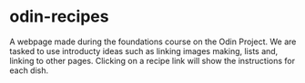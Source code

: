 # odin-recipes
A webpage made during the foundations course on the Odin Project. We are tasked to use introducty ideas such as linking images making, lists and, linking to other pages.
Clicking on a recipe link will show the instructions for each dish.